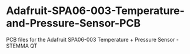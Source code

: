 # Adafruit-SPA06-003-Temperature-and-Pressure-Sensor-PCB
PCB files for the Adafruit SPA06-003 Temperature + Pressure Sensor - STEMMA QT
